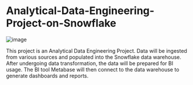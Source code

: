 # Analytical-Data-Engineering-Project-on-Snowflake
![image](https://github.com/user-attachments/assets/b3eb8d6d-30ba-4e37-a406-11f88b3f483a)

This project is an Analytical Data Engineering Project. Data will be ingested from various sources and populated into the Snowflake data warehouse. After undergoing data transformation, the data will be prepared for BI usage. The BI tool Metabase will then connect to the data warehouse to generate dashboards and reports.
